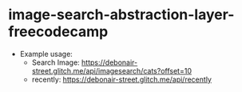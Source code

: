 # image-search-abstraction-layer-freecodecamp

* Example usage:
  * Search Image: https://debonair-street.glitch.me/api/imagesearch/cats?offset=10
  * recently: https://debonair-street.glitch.me/api/recently

